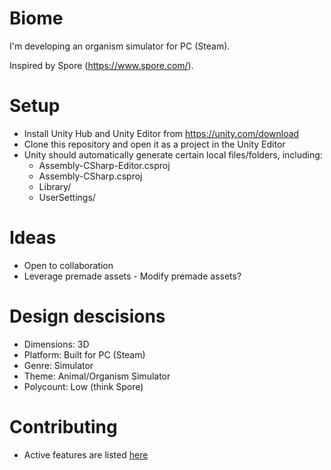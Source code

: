 # Biome
I'm developing an organism simulator for PC (Steam).

Inspired by Spore (https://www.spore.com/).

# Setup
- Install Unity Hub and Unity Editor from https://unity.com/download
- Clone this repository and open it as a project in the Unity Editor
- Unity should automatically generate certain local files/folders, including:
    - Assembly-CSharp-Editor.csproj
    - Assembly-CSharp.csproj
    - Library/
    - UserSettings/

# Ideas
- Open to collaboration
- Leverage premade assets - Modify premade assets?

# Design descisions
- Dimensions: 3D
- Platform: Built for PC (Steam)
- Genre: Simulator
- Theme: Animal/Organism Simulator
- Polycount: Low (think Spore)

# Contributing
- Active features are listed [here](FEATURES.md)